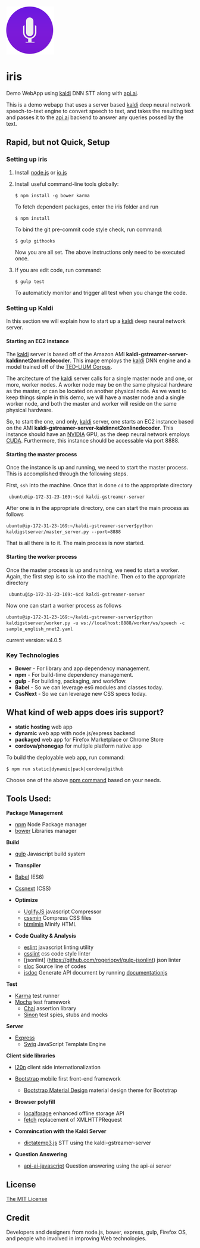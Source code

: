 ![project logo](https://github.com/kdavis-mozilla/iris/blob/master/public/style/icons/icon128.png)

# iris

Demo WebApp using [kaldi](http://kaldi-asr.org/) DNN STT along with [api.ai](https://api.ai/).

This is a demo webapp that uses a server based [kaldi](http://kaldi-asr.org/) deep neural network speech-to-text engine to convert speech to text, and takes the resulting text and passes it to the [api.ai](https://api.ai/) backend to answer any queries possed by the text.

## Rapid, but not Quick, Setup

### Setting up iris

1. Install [node.js](http://www.nodejs.org) or [io.js](https://iojs.org/en/index.html)
2. Install useful command-line tools globally:

    ```
    $ npm install -g bower karma
    ```
    
   To fetch dependent packages, enter the iris folder and run
   
    ```
    $ npm install
    ```
    
   To bind the git pre-commit code style check, run command:
   
    ```
    $ gulp githooks
    ```
    
   Now you are all set. The above instructions only need to be executed once.
   
3. If you are edit code, run command:

    ```
    $ gulp test
    ```
    
   To automaticly monitor and trigger all test when you change the code.

### Setting up Kaldi

In this section we will explain how to start up a [kaldi](http://kaldi-asr.org/) deep neural network server.

#### Starting an EC2 instance

The [kaldi](http://kaldi-asr.org/) server is based off of the Amazon AMI __kaldi-gstreamer-server-kaldinnet2onlinedecoder__. This image employs the [kaldi](http://kaldi-asr.org/) DNN engine and a model trained off of the [TED-LIUM Corpus](http://www-lium.univ-lemans.fr/en/content/ted-lium-corpus).

The arcitecture of the [kaldi](http://kaldi-asr.org/) server calls for a single master node and one, or more, worker nodes. A worker node may be on the same physical hardware as the master, or can be located on another physical node. As we want to keep things simple in this demo, we will have a master node and a single worker node, and both the master and worker will reside on the same physical hardware.

So, to start the one, and only, [kaldi](http://kaldi-asr.org/) server, one starts an EC2 instance based on the AMI __kaldi-gstreamer-server-kaldinnet2onlinedecoder__. This instance should have an [NVIDIA](www.nvidia.com) GPU, as the deep neural network employs [CUDA](http://www.nvidia.com/object/cuda_home_new.html). Furthermore, this instance should be accessable via port 8888.

#### Starting the master process

Once the instance is up and running, we need to start the master process. This is accomplished through the following steps.

First, ```ssh``` into the machine. Once that is done ```cd``` to the appropriate directory
```
 ubuntu@ip-172-31-23-169:~$cd kaldi-gstreamer-server
 ```
 After one is in the appropriate directory, one can start the main process as follows
 ```
 ubuntu@ip-172-31-23-169:~/kaldi-gstreamer-server$python kaldigstserver/master_server.py --port=8888
 ```
 That is all there is to it. The main process is now started.
 
#### Starting the worker process

Once the master process is up and running, we need to start a worker. Again, the first step is to ```ssh``` into the machine. Then ```cd``` to the appropriate directory
```
 ubuntu@ip-172-31-23-169:~$cd kaldi-gstreamer-server
 ```
 Now one can start a worker process as follows
 ```
 ubuntu@ip-172-31-23-169:~/kaldi-gstreamer-server$python kaldigstserver/worker.py -u ws://localhost:8888/worker/ws/speech -c sample_english_nnet2.yaml
 ```

current version: v4.0.5

### Key Technologies

* **Bower** - For library and app dependency management.
* **npm** - For build-time dependency management.
* **gulp** - For building, packaging, and workflow.
* **Babel** - So we can leverage es6 modules and classes today.
* **CssNext** - So we can leverage new CSS specs today.

## What kind of web apps does iris support?

* **static hosting** web app
* **dynamic** web app with node.js/express backend
* **packaged** web app for Firefox Marketplace or Chrome Store
* **cordova/phonegap** for multiple platform native app

To build the deployable web app, run command:

  ```
  $ npm run static|dynamic|pack|cordova|github
  ```

   Choose one of the above [npm command](https://github.com/kdavis-mozilla/iris/blob/master/package.json) based on your needs.

## Tools Used:

__Package Management__
- [npm](https://www.npmjs.com/) Node Package manager
- [bower](http://bower.io/) Libraries manager

__Build__
- [gulp](http://gulpjs.com/) Javascript build system

-  __Transpiler__
  - [Babel](https://babeljs.io) (ES6)
  - [Cssnext](http://cssnext.io/) (CSS)

- __Optimize__
  - [UglifyJS](https://github.com/mishoo/UglifyJS) javascript Compressor
  - [cssmin](https://github.com/murphydanger/gulp-minify-css) Compress CSS files
  - [htmlmin](https://github.com/murphydanger/gulp-minify-html)  Minify HTML

- __Code Quality & Analysis__
  - [eslint](http://eshint.org/) javascript linting utility
  - [csslint](https://github.com/CSSLint/csslint) css code style linter
  - [jsonlint] (https://github.com/rogeriopvl/gulp-jsonlint) json linter
  - [sloc](https://github.com/oddjobsman/gulp-sloc) Source line of codes
  - [jsdoc](http://usejsdoc.org/) Generate API document by running [documentationjs](http://documentation.js.org/)

__Test__
- [Karma](http://karma-runner.github.io) test runner
- [Mocha](http://mochajs.org/) test framework
  - [Chai](http://chaijs.com/) assertion library
  - [Sinon](http://sinonjs.org/) test spies, stubs and mocks

__Server__
- [Express](http://expressjs.com/)
  - [Swig](http://paularmstrong.github.io/swig/) JavaScript Template Engine

__Client side libraries__
- [l20n](http://l20n.org/) client side internationalization
- [Bootstrap](http://getbootstrap.com) mobile first front-end framework
  - [Bootstrap Material Design](https://github.com/FezVrasta/bootstrap-material-design) material design theme for Bootstrap

- __Browser polyfill__
  - [localforage](https://github.com/mozilla/localForage) enhanced offline storage API
  - [fetch](https://github.com/github/fetch) replacement of XMLHTTPRequest

- __Commincation with the Kaldi Server__
  - [dictatemp3.js](https://github.com/kdavis-mozilla/dictatemp3.js) STT using the kaldi-gstreamer-server

- __Question Answering__
  - [api-ai-javascript](https://github.com/api-ai/api-ai-javascript) Question answering using the api-ai server

## License

[The MIT License](http://opensource.org/licenses/MIT)

## Credit

Developers and designers from node.js, bower, express, gulp, Firefox OS, and people who involved in improving Web technologies.

